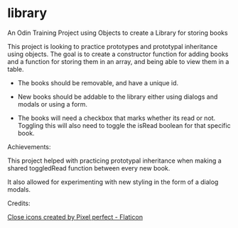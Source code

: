 # library
An Odin Training Project using Objects to create a Library for storing books

This project is looking to practice prototypes
and prototypal inheritance using objects. The goal
is to create a constructor function for adding books and a function for storing them in an array, and being able to view them in a table.

- The books should be removable, and have a unique id.

- New books should be addable to the library either using dialogs and modals or using a form.

- The books will need a checkbox that marks whether its read or not. Toggling this will also need to
toggle the isRead boolean for that specific book.

Achievements:

This project helped with practicing prototypal inheritance when making a shared toggledRead
function between every new book.

It also allowed for experimenting with new
styling in the form of a dialog modals.

Credits: 

<a href="https://www.flaticon.com/free-icons/close" title="close icons">Close icons created by Pixel perfect - Flaticon</a>

